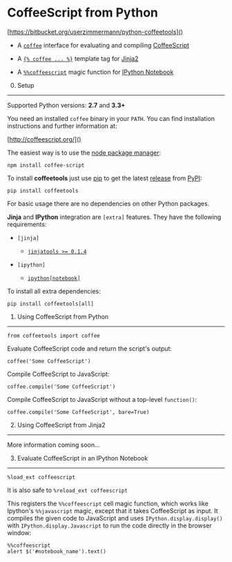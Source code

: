 CoffeeScript from Python
========================

[https://bitbucket.org/userzimmermann/python-coffeetools]()

* A [`coffee`][1] interface for evaluating and compiling
  [CoffeeScript](http://coffeescript.org/)

* A [`{% coffee ... %}`][2] template tag for [Jinja2](http://jinja.pocoo.org)

* A [`%%coffeescript`][2] magic function for [IPython Notebook](
    http://ipython.org/notebook.html)


0. Setup
---------------

Supported Python versions: __2.7__ and __3.3+__

You need an installed `coffee` binary in your `PATH`.
You can find installation instructions and further information at:

[http://coffeescript.org/]()

The easiest way is to use the [node package manager](https://www.npmjs.com/):

    npm install coffee-script

To install __coffeetools__ just use [pip](http://www.pip-installer.org)
to get the latest [release](https://pypi.python.org/pypi/coffeetools)
from [PyPI](https://pypi.python.org):

    pip install coffeetools

For basic usage there are no dependencies on other Python packages.

__Jinja__ and __IPython__ integration are `[extra]` features.
They have the following requirements:

* `[jinja]`

    * [`jinjatools >= 0.1.4`](https://pypi.python.org/pypi/jinjatools)

* `[ipython]`

    * [`ipython[notebook]`](https://pypi.python.org/pypi/ipython)

To install all extra dependencies:

    pip install coffeetools[all]


1. Using CoffeeScript from Python
---------------------------------
[1]: #markdown-header-1-using-coffeescript-from-python

    from coffeetools import coffee

Evaluate CoffeeScript code and return the script's output:

    coffee('Some CoffeeScript')

Compile CoffeeScript to JavaScript:

    coffee.compile('Some CoffeeScript')

Compile CoffeeScript to JavaScript without a top-level `function()`:

    coffee.compile('Some CoffeeScript', bare=True)


2. Using CoffeeScript from Jinja2
---------------------------------
[2]: #markdown-header-2-using-coffeescript-from-jinja2

More information coming soon...


3. Evaluate CoffeeScript in an IPython Notebook
-----------------------------------------------
[2]: #markdown-header-3-evaluate-coffeescript-in-an-ipython-notebook

    %load_ext coffeescript

It is also safe to `%reload_ext coffeescript`

This registers the `%%coffeescript` cell magic function,
which works like Ipython's `%%javascript` magic,
except that it takes CoffeeScript as input.
It compiles the given code to JavaScript
and uses `IPython.display.display()` with `IPython.display.Javascript`
to run the code directly in the browser window:

    %%coffeescript
    alert $('#notebook_name').text()